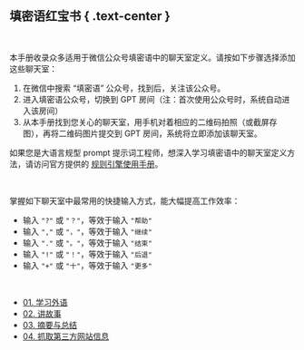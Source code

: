 填密语红宝书 { .text-center }
-----------

&nbsp;

本手册收录众多适用于微信公众号填密语中的聊天室定义。请按如下步骤选择添加这些聊天室：

1. 在微信中搜索 “填密语” 公众号，找到后，关注该公众号。
2. 进入填密语公众号，切换到 GPT 房间（注：首次使用公众号时，系统自动进入该房间）
3. 从本手册找到您关心的聊天室，用手机对着相应的二维码拍照（或截屏存图），再将二维码图片提交到 GPT 房间，系统将立即添加该聊天室。

如果您是大语言规型 prompt 提示词工程师，想深入学习填密语中的聊天室定义方法，请访问官方提供的 [规则引擎使用手册](https://fnw-tools.github.io/tmy-rule-engine/index.html)。

&nbsp;

掌握如下聊天室中最常用的快捷输入方式，能大幅提高工作效率：

- 输入 `"?"` 或 `"？"`，等效于输入 `"帮助"`
- 输入 `","` 或 `"，"`，等效于输入 `"继续"`
- 输入 `"."` 或 `"。"`，等效于输入 `"结束"`
- 输入 `"!"` 或 `"！"`，等效于输入 `"后退"`
- 输入 `"+"` 或 `"十"`，等效于输入 `"更多"`

&nbsp;

- [01. 学习外语](#01)
- [02. 讲故事](#02)
- [03. 摘要与总结](#03)
- [04. 抓取第三方网站信息](#04)
